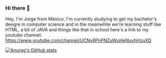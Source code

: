 ### Hi there 👋

Hey, I'm Jorge from México, I'm currently studying to get my bachelor's deegre in computer science and in the meanwhile we're learning stuff like HTML, a bit of JAVA and things like that in school here's a link to my youtube channel: https://www.youtube.com/channel/UCNy6PnPNZuWuHeNuvhHzuXQ

[![Anurag's GitHub stats](https://github-readme-stats.vercel.app/api?username=Arfuirl)](https://github.com/anuraghazra/github-readme-stats)

